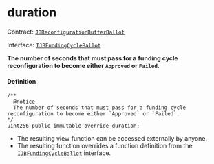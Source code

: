 # duration

Contract: [`JBReconfigurationBufferBallot`](/v4/deprecated/v3/api/contracts/or-ballots/jbreconfigurationbufferballot)

Interface: [`IJBFundingCycleBallot`](/v4/deprecated/v3/api/interfaces/ijbfundingcycleballot.md)

**The number of seconds that must pass for a funding cycle reconfiguration to become either `Approved` or `Failed`.**

#### Definition

```
/**
  @notice
  The number of seconds that must pass for a funding cycle reconfiguration to become either `Approved` or `Failed`.
*/
uint256 public immutable override duration;
```

* The resulting view function can be accessed externally by anyone.
* The resulting function overrides a function definition from the [`IJBFundingCycleBallot`](/v4/deprecated/v3/api/interfaces/ijbfundingcycleballot.md) interface.
